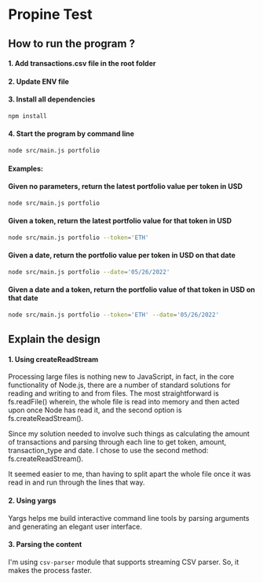 # Propine Test

## How to run the program ?
#### 1. Add transactions.csv file in the root folder
#### 2. Update ENV file
#### 3. Install all dependencies
```bash
npm install
```
#### 4. Start the program by command line
```bash
node src/main.js portfolio
```

#### Examples:
#### Given no parameters, return the latest portfolio value per token in USD
```bash
node src/main.js portfolio
```

#### Given a token, return the latest portfolio value for that token in USD
```bash
node src/main.js portfolio --token='ETH'
```

#### Given a date, return the portfolio value per token in USD on that date
```bash
node src/main.js portfolio --date='05/26/2022'
```

#### Given a date and a token, return the portfolio value of that token in USD on that date
```bash
node src/main.js portfolio --token='ETH' --date='05/26/2022'
```

## Explain the design
#### 1. Using createReadStream
Processing large files is nothing new to JavaScript, in fact, in the core functionality of Node.js, there are a number of standard solutions for reading and writing to and from files. The most straightforward is fs.readFile() wherein, the whole file is read into memory and then acted upon once Node has read it, and the second option is fs.createReadStream().

Since my solution needed to involve such things as calculating the amount of transactions and parsing through each line to get token, amount, transaction_type and date. I chose to use the second method: fs.createReadStream().

It seemed easier to me, than having to split apart the whole file once it was read in and run through the lines that way.

#### 2. Using yargs
Yargs helps me build interactive command line tools by parsing arguments and generating an elegant user interface.

#### 3. Parsing the content
I'm using `csv-parser` module that supports streaming CSV parser. So, it makes the process faster.